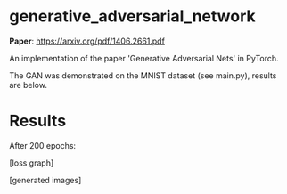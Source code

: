 # generative_adversarial_network
**Paper**: https://arxiv.org/pdf/1406.2661.pdf

An implementation of the paper 'Generative Adversarial Nets' in PyTorch.

The GAN was demonstrated on the MNIST dataset (see main.py), results are below.

# Results

After 200 epochs:

[loss graph]

[generated images]
